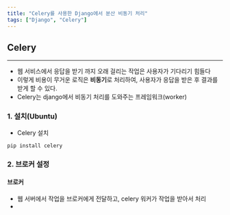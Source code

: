 ```yaml
---
title: "Celery를 사용한 Django에서 분산 비동기 처리"
tags: ["Django", "Celery"]
---
```




## Celery

<hr>

- 웹 서비스에서 응답을 받기 까지 오래 걸리는 작업은 사용자가 기다리기 힘들다
- 이렇게 비용이 무거운 로직은 **비동기**로 처리하여, 사용자가 응답을 받은 후 결과를 받게 할 수 있다.
- Celery는 django에서 비동기 처리를 도와주는 프레임워크(worker)



### 1. 설치(Ubuntu)

- Celery 설치

```bash
pip install celery
```



### 2. 브로커 설정

#### 브로커

- 웹 서버에서 작업을 브로커에게 전달하고, celery 워커가 작업을 받아서 처리
- 